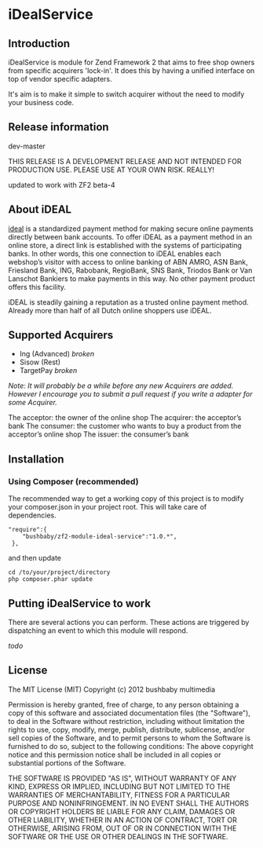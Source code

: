 # iDealService

## Introduction
iDealService is module for Zend Framework 2 that aims to free shop owners from specific
acquirers 'lock-in'. It does this by having a unified interface on top of vendor specific
adapters.

It's aim is to make it simple to switch acquirer without the need to modify your business
code.

## Release information

dev-master

THIS RELEASE IS A DEVELOPMENT RELEASE AND NOT INTENDED FOR PRODUCTION USE.
PLEASE USE AT YOUR OWN RISK. REALLY!

updated to work with ZF2 beta-4

## About iDEAL
[ideal](http://www.ideal.nl/ "iDEAL") is a standardized payment method for making secure online payments directly between
bank accounts. To offer iDEAL as a payment method in an online store, a direct link is
established with the systems of participating banks. In other words, this one connection
to iDEAL enables each webshop’s visitor with access to online banking of ABN AMRO,
ASN Bank, Friesland Bank, ING, Rabobank, RegioBank, SNS Bank, Triodos Bank or
Van Lanschot Bankiers to make payments in this way. No other payment product offers
this facility.

iDEAL is steadily gaining a reputation as a trusted online payment method. Already more
than half of all Dutch online shoppers use iDEAL.

## Supported Acquirers
  * Ing (Advanced) _broken_
  * Sisow (Rest) 
  * TargetPay _broken_

_Note: It will probably be a while before any new Acquirers are added. However I encourage you
to submit a pull request if you write a adapter for some Acquirer._

The acceptor: the owner of the online shop
The acquirer: the acceptor’s bank
The consumer: the customer who wants to buy a product from the acceptor’s online shop
The issuer: the consumer’s bank

## Installation
### Using Composer (recommended)
The recommended way to get a working copy of this project is to modify your composer.json
in your project root. This will take care of dependencies.

    "require":{
        "bushbaby/zf2-module-ideal-service":"1.0.*",
     },

and then update

    cd /to/your/project/directory
    php composer.phar update


## Putting iDealService to work
There are several actions you can perform. These actions are triggered by dispatching an
event to which this module will respond.

_todo_

## License
The MIT License (MIT)
Copyright (c) 2012 bushbaby multimedia

Permission is hereby granted, free of charge, to any person obtaining a copy of this
software and associated documentation files (the "Software"), to deal in the Software
without restriction, including without limitation the rights to use, copy, modify, merge,
publish, distribute, sublicense, and/or sell copies of the Software, and to permit persons
to whom the Software is furnished to do so, subject to the following conditions:
The above copyright notice and this permission notice shall be included in all copies or
substantial portions of the Software.

THE SOFTWARE IS PROVIDED "AS IS", WITHOUT WARRANTY OF ANY KIND, EXPRESS OR IMPLIED,
INCLUDING BUT NOT LIMITED TO THE WARRANTIES OF MERCHANTABILITY, FITNESS FOR A PARTICULAR
PURPOSE AND NONINFRINGEMENT. IN NO EVENT SHALL THE AUTHORS OR COPYRIGHT HOLDERS BE LIABLE
FOR ANY CLAIM, DAMAGES OR OTHER LIABILITY, WHETHER IN AN ACTION OF CONTRACT, TORT OR
OTHERWISE, ARISING FROM, OUT OF OR IN CONNECTION WITH THE SOFTWARE OR THE USE OR
OTHER DEALINGS IN THE SOFTWARE.
